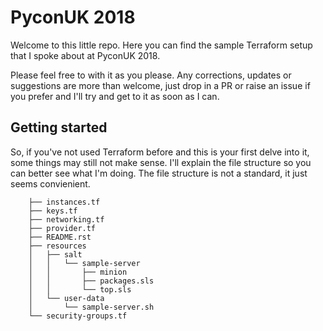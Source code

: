 # PyconUK 2018


Welcome to this little repo. Here you can find the sample Terraform setup that I spoke about at PyconUK 2018.

Please feel free to with it as you please. Any corrections, updates or suggestions are more than welcome, just drop in a PR or raise an issue if you prefer and I'll try and get to it as soon as I can.


## Getting started

So, if you've not used Terraform before and this is your first delve into it, some things may still not make sense. I'll explain the file structure so you can better see what I'm doing. The file structure is not a standard, it just seems convienient.

```
    ├── instances.tf                                                                                                                                                                                                                                                               
    ├── keys.tf                                                                                                                                                                                                                                                                    
    ├── networking.tf                                                                                                                                                                                                                                                              
    ├── provider.tf                                                                                                                                                                                                                                                                
    ├── README.rst                                                                                                                                                                                                                                                                 
    ├── resources
    │   ├── salt
    │   │   └── sample-server
    │   │       ├── minion
    │   │       ├── packages.sls
    │   │       └── top.sls
    │   └── user-data
    │       └── sample-server.sh
    └── security-groups.tf
```
